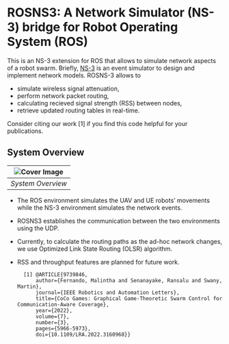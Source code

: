 # ROSNS3: A Network Simulator (NS-3) bridge for Robot Operating System (ROS) 

This is an NS-3 extension for ROS that allows to simulate network aspects of a robot swarm. Briefly, [NS-3](https://www.nsnam.org/) is an event simulator to design and implement network models. ROSNS-3 allows to
- simulate wireless signal attenuation,
- perform network packet routing,
- calculating recieved signal strength (RSS) between nodes,
- retrieve updated routing tables in real-time.

Consider citing our work [1] if you find this code helpful for your publications.

## System Overview

| ![Cover Image](https://github.com/malintha/rosns3_client/blob/master/cover.png?raw=true) |
|:--:| 
| *System Overview* |

- The ROS environment simulates the UAV and UE robots’ movements while the NS-3 environment simulates the network events.
- ROSNS3 establishes the communication between the two environments using the UDP.

- Currently, to calculate the routing paths as the ad-hoc network changes, we use Optimized Link State Routing (OLSR) algorithm.

- RSS and throughput features are planned for future work.


        [1] @ARTICLE{9739846,
            author={Fernando, Malintha and Senanayake, Ransalu and Swany, Martin},
            journal={IEEE Robotics and Automation Letters}, 
            title={CoCo Games: Graphical Game-Theoretic Swarm Control for Communication-Aware Coverage}, 
            year={2022},
            volume={7},
            number={3},
            pages={5966-5973},
            doi={10.1109/LRA.2022.3160968}}
